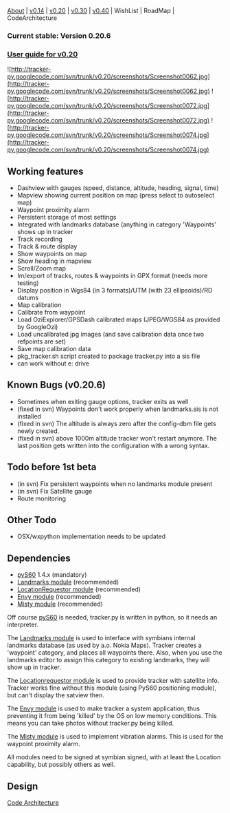[About](http://code.google.com/p/tracker-py/wiki/About) |
[v0.14](http://code.google.com/p/tracker-py/wiki/TrackerV0_14) |
[v0.20](http://code.google.com/p/tracker-py/wiki/TrackerV0_20) |
[v0.30](http://code.google.com/p/tracker-py/wiki/TrackerV0_30) |
[v0.40](http://code.google.com/p/tracker-py/wiki/TrackerV0_40) |
WishList | RoadMap | CodeArchitecture

### Current stable: Version 0.20.6 ###
### [User guide for v0.20](http://code.google.com/p/tracker-py/wiki/UserGuideV0_20) ###

![http://tracker-py.googlecode.com/svn/trunk/v0.20/screenshots/Screenshot0062.jpg](http://tracker-py.googlecode.com/svn/trunk/v0.20/screenshots/Screenshot0062.jpg)
![http://tracker-py.googlecode.com/svn/trunk/v0.20/screenshots/Screenshot0072.jpg](http://tracker-py.googlecode.com/svn/trunk/v0.20/screenshots/Screenshot0072.jpg)
![http://tracker-py.googlecode.com/svn/trunk/v0.20/screenshots/Screenshot0074.jpg](http://tracker-py.googlecode.com/svn/trunk/v0.20/screenshots/Screenshot0074.jpg)

## Working features ##
  * Dashview with gauges (speed, distance, altitude, heading, signal, time)
  * Mapview showing current position on map (press select to autoselect map)
  * Waypoint proximity alarm
  * Persistent storage of most settings
  * Integrated with landmarks database (anything in category 'Waypoints' shows up in tracker
  * Track recording
  * Track & route display
  * Show waypoints on map
  * Show heading in mapview
  * Scroll/Zoom map
  * Im/export of tracks, routes & waypoints in GPX format (needs more testing)
  * Display position in Wgs84 (in 3 formats)/UTM (with 23 ellipsoids)/RD datums
  * Map calibration
  * Calibrate from waypoint
  * Load OziExplorer/GPSDash calibrated maps (JPEG/WGS84 as provided by GoogleOzi)
  * Load uncalibrated jpg images (and save calibration data once two refpoints are set)
  * Save map calibration data
  * pkg\_tracker.sh script created to package tracker.py into a sis file
  * can work without e: drive

## Known Bugs (v0.20.6) ##
  * Sometimes when exiting gauge options, tracker exits as well
  * (fixed in svn) Waypoints don't work properly when landmarks.sis is not installed
  * (fixed in svn) The altitude is always zero after the config-dbm file gets newly created.
  * (fixed in svn) above 1000m altitude tracker won't restart anymore. The last position gets written into the configuration with a wrong syntax.

## Todo before 1st beta ##
  * (in svn) Fix persistent waypoints when no landmarks module present
  * (in svn) Fix Satellite gauge
  * Route monitoring

## Other Todo ##
  * OSX/wxpython implementation needs to be updated

## Dependencies ##
  * [pyS60](http://sourceforge.net/project/showfiles.php?group_id=154155) 1.4.x (mandatory)
  * [Landmarks module](https://www.iyouit.eu/portal/software.aspx) (recommended)
  * [LocationRequestor module](https://www.iyouit.eu/portal/software.aspx) (recommended)
  * [Envy module](http://sourceforge.net/project/showfiles.php?group_id=132176) (recommended)
  * [Misty module](http://cyke64.googlepages.com) (recommended)

Off course [pyS60](http://sourceforge.net/project/showfiles.php?group_id=154155)
is needed, tracker.py is written in python, so it needs an interpreter.

The [Landmarks module](https://www.iyouit.eu/portal/software.aspx)
is used to interface with symbians internal landmarks database (as used by a.o.
Nokia Maps). Tracker creates a 'waypoint' category, and places all waypoints there.
Also, when you use the landmarks editor to assign this category to existing landmarks,
they will show up in tracker.

The [Locationrequestor module](https://www.iyouit.eu/portal/software.aspx)
is used to provide tracker with satellite info. Tracker works fine without
this module (using PyS60 positioning module), but can't display the satview
then.

The [Envy module](http://sourceforge.net/project/showfiles.php?group_id=132176)
is used to make tracker a system application, thus preventing it from being 'killed'
by the OS on low memory conditions.
This means you can take photos without tracker.py being killed.

The [Misty module](http://cyke64.googlepages.com) is used to implement vibration
alarms. This is used for the waypoint proximity alarm.

All modules need to be signed at symbian signed, with at least the
Location capability, but possibly others as well.

## Design ##
[Code Architecture](http://code.google.com/p/tracker-py/wiki/CodeArchitecture)